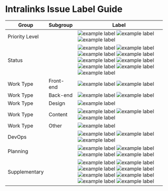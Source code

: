 # Intralinks Issue Label Guide

Group | Subgroup | Label |
--- | --- | ---
Priority Level | | ![example label](https://labl.es/svg?text=priority:%20critical&bgcolor=cc0000) ![example label](https://labl.es/svg?text=priority:%20high&bgcolor=ff0000) ![example label](https://labl.es/svg?text=priority:%20low&bgcolor=ffb3b3) 
Status | | ![example label](https://labl.es/svg?text=blocked&bgcolor=0b5394) ![example label](https://labl.es/svg?text=blocker&bgcolor=0b5394) ![example label](https://labl.es/svg?text=stalled&bgcolor=3d85c6) ![example label](https://labl.es/svg?text=question&bgcolor=3d85c6) ![example label](https://labl.es/svg?text=needs%20revision&bgcolor=3d85c6)  ![example label](https://labl.es/svg?text=needs%20estimate&bgcolor=3d85c6) ![example label](https://labl.es/svg?text=has%20workaround&bgcolor=3d85c6) ![example label](https://labl.es/svg?text=changes%20requested&bgcolor=6fa8dc) ![example label](https://labl.es/svg?text=duplicate&bgcolor=6fa8dc)
Work Type | Front-end | ![example label](https://labl.es/svg?text=pattern&bgcolor=91ff89) ![example label](https://labl.es/svg?text=theming&bgcolor=91ff89)
Work Type | Back-end | ![example label](https://labl.es/svg?text=migration&bgcolor=dbff89) ![example label](https://labl.es/svg?text=drupal&bgcolor=dbff89)
Work Type | Design | ![example label](https://labl.es/svg?text=UX/design&bgcolor=f8ff84)
Work Type | Content | ![example label](https://labl.es/svg?text=content&bgcolor=ffeb6d) ![example label](https://labl.es/svg?text=multilingual&bgcolor=ffeb6d) ![example label](https://labl.es/svg?text=post-migration&bgcolor=ffeb6d)
Work Type | Other | ![example label](https://labl.es/svg?text=documentation&bgcolor=ffdd00)
DevOps | | ![example label](https://labl.es/svg?text=deployment&bgcolor=ff9900) ![example label](https://labl.es/svg?text=needs%20manuel%20deployment&bgcolor=ff9900) ![example label](https://labl.es/svg?text=hotfix&bgcolor=ff9900)
Planning | | ![example label](https://labl.es/svg?text=epic&bgcolor=c163e0) ![example label](https://labl.es/svg?text=sprint%20planning&bgcolor=c163e0) ![example label](https://labl.es/svg?text=sprint%20retrospective&bgcolor=c163e0) ![example label](https://labl.es/svg?text=user%20story&bgcolor=c163e0)
Supplementary | | ![example label](https://labl.es/svg?text=security&bgcolor=bae9ff) ![example label](https://labl.es/svg?text=SEO&bgcolor=bae9ff) ![example label](https://labl.es/svg?text=social&bgcolor=bae9ff) ![example label](https://labl.es/svg?text=translation&bgcolor=bae9ff) ![example label](https://labl.es/svg?text=performance&bgcolor=bae9ff) ![example label](https://labl.es/svg?text=ie11&bgcolor=bae9ff) ![example label](https://labl.es/svg?text=maintenance%20program&bgcolor=bae9ff) ![example label](https://labl.es/svg?text=discovery&bgcolor=bae9ff)





